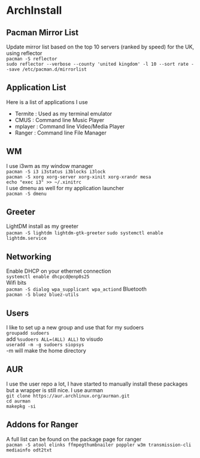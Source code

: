 # ArchInstall
## Pacman Mirror List
Update mirror list based on the top 10 servers (ranked by speed) for the UK, using reflector  
`pacman -S reflector`  
`sudo reflector --verbose --county 'united kingdom' -l 10 --sort rate --save /etc/pacman.d/mirrorlist`


## Application List
Here is a list of applications I use
  - Termite : Used as my terminal emulator
  - CMUS : Command line Music Player
  - mplayer : Command line Video/Media Player
  - Ranger : Command line File Manager


## WM
I use i3wm as my window manager  
`pacman -S i3 i3status i3blocks i3lock`  
`pacman -S xorg xorg-server xorg-xinit xorg-xrandr mesa`  
`echo "exec i3" >> ~/.xinitrc`  
I use dmenu as well for my application launcher  
`pacman -S dmenu`  


## Greeter
LightDM install as my greeter  
`pacman -S lightdm lightdm-gtk-greeter`
`sudo systemctl enable lightdm.service`  

## Networking
Enable DHCP on your ethernet connection  
`systemctl enable dhcpcd@enp0s25`  
Wifi bits  
`pacman -S dialog wpa_supplicant wpa_actiond`
Bluetooth  
`pacman -S bluez bluez-utils`


## Users
I like to set up a new group and use that for my sudoers  
`groupadd sudoers`  
add `%sudoers ALL=(ALL) ALL)` to visudo  
`useradd -m -g sudoers siopsys`  
-m will make the home directory 


## AUR
I use the user repo a lot, I have started to manually install these packages but a wrapper is still nice. I use aurman  
`git clone https://aur.archlinux.org/aurman.git`  
`cd aurman`  
`makepkg -si`  


## Addons for Ranger
A full list can be found on the package page for ranger  
`pacman -S atool elinks ffmpegthumbnailer poppler w3m transmission-cli mediainfo odt2txt`  
